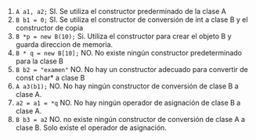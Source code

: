1. `A a1, a2;` SI. Se utiliza el constructor prederminado de la clase A
2. `B b1 = 0;` SI. Se utiliza el constructor de conversión de int a clase B y el constructor de copia
3. `B *p = new B(10);` Si. Utiliza el constructor para crear el objeto B y guarda direccion de memoria. 
4. `B * q = new B[10];` NO. No existe ningún constructor predeterminado para la clase B
5. `B b2 = "examen"` NO. No hay un constructor adecuado para convertir de const char* a clase B
6. `A a3(b1);` NO. No hay ningún constructor de conversión de clase B a clase A.
7. `a2 = a1 = *q` NO. No hay ningún operador de asignación de clase B a clase A.
8. `B b3 = a2` NO. no existe ningún constructor de conversión de clase A a clase B. Solo existe el operador de asignación.
